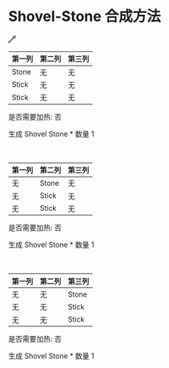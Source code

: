 # Shovel-Stone 合成方法

![Icon](06d8977188351204395899917d98cd54.png)

|第一列|第二列|第三列|
|----|-----|-----|
|Stone|无|无|
|Stick|无|无|
|Stick|无|无|

是否需要加热: 否

生成 Shovel Stone \* 数量 1
<br/> <br/> <br/> 

|第一列|第二列|第三列|
|----|-----|-----|
|无|Stone|无|
|无|Stick|无|
|无|Stick|无|

是否需要加热: 否

生成 Shovel Stone \* 数量 1
<br/> <br/> <br/> 

|第一列|第二列|第三列|
|----|-----|-----|
|无|无|Stone|
|无|无|Stick|
|无|无|Stick|

是否需要加热: 否

生成 Shovel Stone \* 数量 1
<br/> <br/> <br/> 


